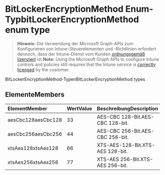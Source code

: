 # <a name="bitlockerencryptionmethod-enum-type"></a><span data-ttu-id="fb12d-101">BitLockerEncryptionMethod Enum-Typ</span><span class="sxs-lookup"><span data-stu-id="fb12d-101">bitLockerEncryptionMethod enum type</span></span>

> <span data-ttu-id="fb12d-102">**Hinweis:** Die Verwendung der Microsoft Graph-APIs zum Konfigurieren von Intune-Steuerelementen und -Richtlinien erfordert dennoch, dass der Intune-Dienst vom Kunden [ordnungsgemäß lizenziert](https://go.microsoft.com/fwlink/?linkid=839381) ist.</span><span class="sxs-lookup"><span data-stu-id="fb12d-102">**Note:** Using the Microsoft Graph APIs to configure Intune controls and policies still requires that the Intune service is [correctly licensed](https://go.microsoft.com/fwlink/?linkid=839381) by the customer.</span></span>

<span data-ttu-id="fb12d-103">BitLockerEncryptionMethod-Typen</span><span class="sxs-lookup"><span data-stu-id="fb12d-103">BitLockerEncryptionMethod types</span></span>
## <a name="members"></a><span data-ttu-id="fb12d-104">Elemente</span><span class="sxs-lookup"><span data-stu-id="fb12d-104">Members</span></span>
|<span data-ttu-id="fb12d-105">Element</span><span class="sxs-lookup"><span data-stu-id="fb12d-105">Member</span></span>|<span data-ttu-id="fb12d-106">Wert</span><span class="sxs-lookup"><span data-stu-id="fb12d-106">Value</span></span>|<span data-ttu-id="fb12d-107">Beschreibung</span><span class="sxs-lookup"><span data-stu-id="fb12d-107">Description</span></span>|
|:---|:---|:---|
|<span data-ttu-id="fb12d-108">aesCbc128</span><span class="sxs-lookup"><span data-stu-id="fb12d-108">aesCbc128</span></span>|<span data-ttu-id="fb12d-109">3</span><span class="sxs-lookup"><span data-stu-id="fb12d-109">3</span></span>|<span data-ttu-id="fb12d-110">AES-CBC 128-Bit.</span><span class="sxs-lookup"><span data-stu-id="fb12d-110">AES-CBC 128-bit.</span></span>|
|<span data-ttu-id="fb12d-111">aesCbc256</span><span class="sxs-lookup"><span data-stu-id="fb12d-111">aesCbc256</span></span>|<span data-ttu-id="fb12d-112">4</span><span class="sxs-lookup"><span data-stu-id="fb12d-112">4</span></span>|<span data-ttu-id="fb12d-113">AES-CBC 256-Bit.</span><span class="sxs-lookup"><span data-stu-id="fb12d-113">AES-CBC 256-bit.</span></span>|
|<span data-ttu-id="fb12d-114">xtsAes128</span><span class="sxs-lookup"><span data-stu-id="fb12d-114">xtsAes128</span></span>|<span data-ttu-id="fb12d-115">6</span><span class="sxs-lookup"><span data-stu-id="fb12d-115">6</span></span>|<span data-ttu-id="fb12d-116">XTS-AES-128-Bit.</span><span class="sxs-lookup"><span data-stu-id="fb12d-116">XTS-AES 128-bit.</span></span>|
|<span data-ttu-id="fb12d-117">xtsAes256</span><span class="sxs-lookup"><span data-stu-id="fb12d-117">xtsAes256</span></span>|<span data-ttu-id="fb12d-118">7</span><span class="sxs-lookup"><span data-stu-id="fb12d-118">7</span></span>|<span data-ttu-id="fb12d-119">XTS-AES 256-Bit.</span><span class="sxs-lookup"><span data-stu-id="fb12d-119">XTS-AES 256-bit.</span></span>|



